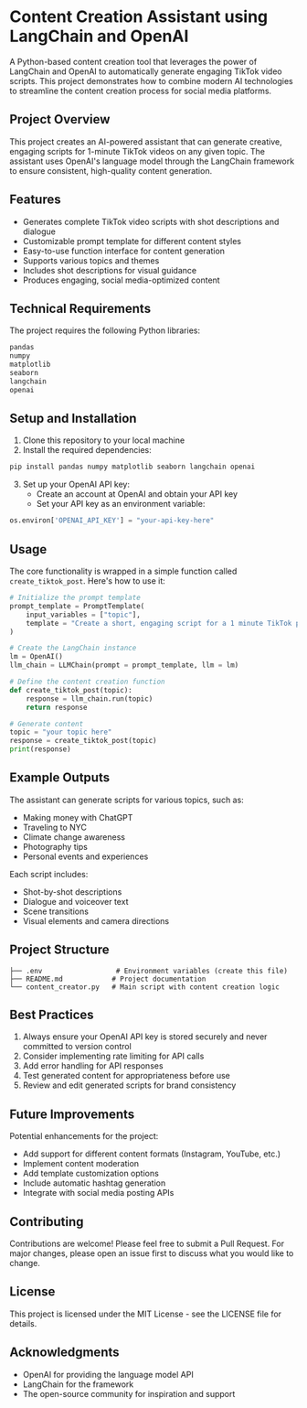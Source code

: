 # Content Creation Assistant using LangChain and OpenAI

A Python-based content creation tool that leverages the power of LangChain and OpenAI to automatically generate engaging TikTok video scripts. This project demonstrates how to combine modern AI technologies to streamline the content creation process for social media platforms.

## Project Overview

This project creates an AI-powered assistant that can generate creative, engaging scripts for 1-minute TikTok videos on any given topic. The assistant uses OpenAI's language model through the LangChain framework to ensure consistent, high-quality content generation.

## Features

- Generates complete TikTok video scripts with shot descriptions and dialogue
- Customizable prompt template for different content styles
- Easy-to-use function interface for content generation
- Supports various topics and themes
- Includes shot descriptions for visual guidance
- Produces engaging, social media-optimized content

## Technical Requirements

The project requires the following Python libraries:
```python
pandas
numpy
matplotlib
seaborn
langchain
openai
```

## Setup and Installation

1. Clone this repository to your local machine
2. Install the required dependencies:
```bash
pip install pandas numpy matplotlib seaborn langchain openai
```
3. Set up your OpenAI API key:
   - Create an account at OpenAI and obtain your API key
   - Set your API key as an environment variable:
```python
os.environ['OPENAI_API_KEY'] = "your-api-key-here"
```

## Usage

The core functionality is wrapped in a simple function called `create_tiktok_post`. Here's how to use it:

```python
# Initialize the prompt template
prompt_template = PromptTemplate(
    input_variables = ["topic"],
    template = "Create a short, engaging script for a 1 minute TikTok post about {topic}."
)

# Create the LangChain instance
lm = OpenAI()
llm_chain = LLMChain(prompt = prompt_template, llm = lm)

# Define the content creation function
def create_tiktok_post(topic):
    response = llm_chain.run(topic)
    return response

# Generate content
topic = "your topic here"
response = create_tiktok_post(topic)
print(response)
```

## Example Outputs

The assistant can generate scripts for various topics, such as:
- Making money with ChatGPT
- Traveling to NYC
- Climate change awareness
- Photography tips
- Personal events and experiences

Each script includes:
- Shot-by-shot descriptions
- Dialogue and voiceover text
- Scene transitions
- Visual elements and camera directions

## Project Structure

```
├── .env                  # Environment variables (create this file)
├── README.md            # Project documentation
└── content_creator.py   # Main script with content creation logic
```

## Best Practices

1. Always ensure your OpenAI API key is stored securely and never committed to version control
2. Consider implementing rate limiting for API calls
3. Add error handling for API responses
4. Test generated content for appropriateness before use
5. Review and edit generated scripts for brand consistency

## Future Improvements

Potential enhancements for the project:
- Add support for different content formats (Instagram, YouTube, etc.)
- Implement content moderation
- Add template customization options
- Include automatic hashtag generation
- Integrate with social media posting APIs

## Contributing

Contributions are welcome! Please feel free to submit a Pull Request. For major changes, please open an issue first to discuss what you would like to change.

## License

This project is licensed under the MIT License - see the LICENSE file for details.

## Acknowledgments

- OpenAI for providing the language model API
- LangChain for the framework
- The open-source community for inspiration and support
